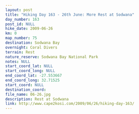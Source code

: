 ```yaml
---
layout: post
title: "Hiking Day 163 - 26th June: More Rest at Sodwana"
day_number: 163
post_id: NULL
hike_date: 2009-06-26
km: 0
map_number: 75
destination: Sodwana Bay
overnight: Coral Divers
terrain: Rest
nature_reserve: Sodwana Bay National Park
notes: NULL
start_coord_lat: NULL
start_coord_long: NULL
end_coord_lat: -27.553667
end_coord_long: 32.71525
start_coord: NULL
destination_coord: 
file_name: 06-26.jpg
description: Rest at Sodwana
link: http://www.cape2kosi.com/2009/06/26/hiking-day-163/
---
```

